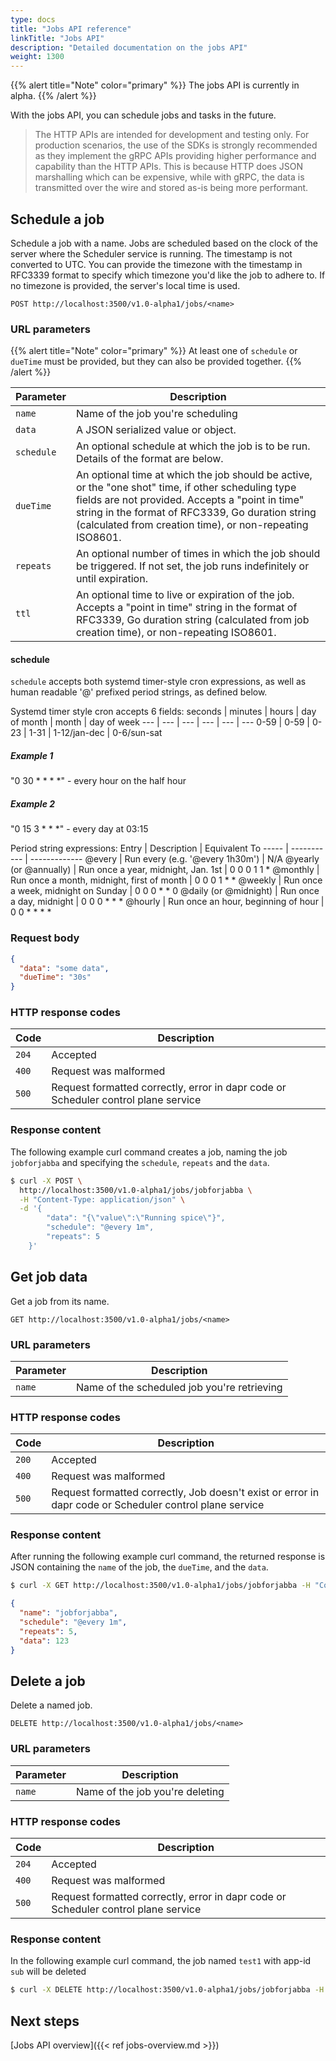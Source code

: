 ```yaml
---
type: docs
title: "Jobs API reference"
linkTitle: "Jobs API"
description: "Detailed documentation on the jobs API"
weight: 1300
---
```


{{% alert title="Note" color="primary" %}}
The jobs API is currently in alpha.
{{% /alert %}}

With the jobs API, you can schedule jobs and tasks in the future.

> The HTTP APIs are intended for development and testing only. For production scenarios, the use of the SDKs is strongly
> recommended as they implement the gRPC APIs providing higher performance and capability than the HTTP APIs. This is because HTTP does JSON marshalling which can be expensive, while with gRPC, the data is transmitted over the wire and stored as-is being more performant.

## Schedule a job

Schedule a job with a name. Jobs are scheduled based on the clock of the server where the Scheduler service is running. The timestamp is not converted to UTC. You can provide the timezone with the timestamp in RFC3339 format to specify which timezone you'd like the job to adhere to. If no timezone is provided, the server's local time is used.

```
POST http://localhost:3500/v1.0-alpha1/jobs/<name>
```

### URL parameters

{{% alert title="Note" color="primary" %}}
At least one of `schedule` or `dueTime` must be provided, but they can also be provided together.
{{% /alert %}}

Parameter | Description
--------- | -----------
`name` | Name of the job you're scheduling
`data` | A JSON serialized value or object.
`schedule` | An optional schedule at which the job is to be run. Details of the format are below.
`dueTime` | An optional time at which the job should be active, or the "one shot" time, if other scheduling type fields are not provided. Accepts a "point in time" string in the format of RFC3339, Go duration string (calculated from creation time), or non-repeating ISO8601.
`repeats` | An optional number of times in which the job should be triggered. If not set, the job runs indefinitely or until expiration.
`ttl` | An optional time to live or expiration of the job. Accepts a "point in time" string in the format of RFC3339, Go duration string (calculated from job creation time), or non-repeating ISO8601.

#### schedule
`schedule` accepts both systemd timer-style cron expressions, as well as human readable '@' prefixed period strings, as defined below.

Systemd timer style cron accepts 6 fields:
seconds | minutes | hours | day of month | month        | day of week
---     | ---     | ---   | ---          | ---          | ---
0-59    | 0-59    | 0-23  | 1-31         | 1-12/jan-dec | 0-6/sun-sat

##### Example 1
"0 30 * * * *" - every hour on the half hour

##### Example 2
"0 15 3 * * *" - every day at 03:15

Period string expressions:
Entry                  | Description                                | Equivalent To
-----                  | -----------                                | -------------
@every <duration>      | Run every <duration> (e.g. '@every 1h30m') | N/A
@yearly (or @annually) | Run once a year, midnight, Jan. 1st        | 0 0 0 1 1 *
@monthly               | Run once a month, midnight, first of month | 0 0 0 1 * *
@weekly                | Run once a week, midnight on Sunday        | 0 0 0 * * 0
@daily (or @midnight)  | Run once a day, midnight                   | 0 0 0 * * *
@hourly                | Run once an hour, beginning of hour        | 0 0 * * * *


### Request body

```json
{
  "data": "some data",
  "dueTime": "30s"
}
```

### HTTP response codes

Code | Description
---- | -----------
`204`  | Accepted
`400`  | Request was malformed
`500`  | Request formatted correctly, error in dapr code or Scheduler control plane service

### Response content

The following example curl command creates a job, naming the job `jobforjabba` and specifying the `schedule`, `repeats` and the `data`.

```bash
$ curl -X POST \
  http://localhost:3500/v1.0-alpha1/jobs/jobforjabba \
  -H "Content-Type: application/json" \
  -d '{
        "data": "{\"value\":\"Running spice\"}",
        "schedule": "@every 1m",
        "repeats": 5
    }'
```

## Get job data

Get a job from its name.

```
GET http://localhost:3500/v1.0-alpha1/jobs/<name>
```

### URL parameters

Parameter | Description
--------- | -----------
`name` | Name of the scheduled job you're retrieving

### HTTP response codes

Code | Description
---- | -----------
`200`  | Accepted
`400`  | Request was malformed
`500`  | Request formatted correctly, Job doesn't exist or error in dapr code or Scheduler control plane service

### Response content

After running the following example curl command, the returned response is JSON containing the `name` of the job, the `dueTime`, and the `data`.

```bash
$ curl -X GET http://localhost:3500/v1.0-alpha1/jobs/jobforjabba -H "Content-Type: application/json"
```

```json
{
  "name": "jobforjabba",
  "schedule": "@every 1m",
  "repeats": 5,
  "data": 123
}
```
## Delete a job

Delete a named job.

```
DELETE http://localhost:3500/v1.0-alpha1/jobs/<name>
```

### URL parameters

Parameter | Description
--------- | -----------
`name` | Name of the job you're deleting

### HTTP response codes

Code | Description
---- | -----------
`204`  | Accepted
`400`  | Request was malformed
`500`  | Request formatted correctly, error in dapr code or Scheduler control plane service

### Response content

In the following example curl command, the job named `test1` with app-id `sub` will be deleted

```bash
$ curl -X DELETE http://localhost:3500/v1.0-alpha1/jobs/jobforjabba -H "Content-Type: application/json"
```


## Next steps

[Jobs API overview]({{< ref jobs-overview.md >}})
